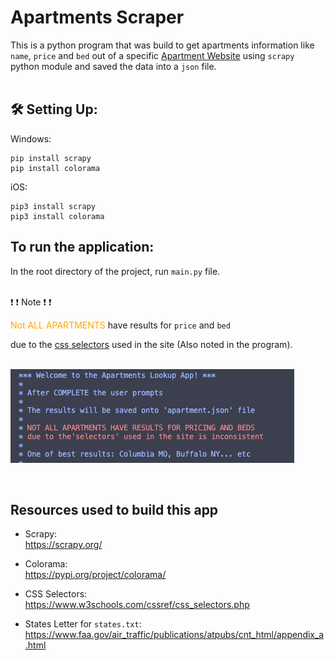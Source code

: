 # Apartments Scraper

This is a python program that was build to get apartments information like `name`, `price` and `bed` out of a specific [Apartment Website](https://www.apartments.com/) using `scrapy` python module and saved the data into a `json` file.
<br/>
<br/>

## :hammer_and_wrench: Setting Up:

Windows:

```
pip install scrapy
pip install colorama
```

iOS:

```
pip3 install scrapy
pip3 install colorama
```

## To run the application:

In the root directory of the project, run `main.py` file.
<br/>
<br/>

:heavy_exclamation_mark: :heavy_exclamation_mark: <span>Note </span>:heavy_exclamation_mark: :heavy_exclamation_mark:

<span style="color:orange">Not ALL APARTMENTS</span>
have results for `price` and `bed`</p>
due to the [css selectors](https://www.w3schools.com/cssref/css_selectors.php) used in the site (Also noted in the program).
<br/>
<br/>

![Display in program](./assets/Disclaimer.png)

<br/>

## Resources used to build this app

- Scrapy:</br>
  https://scrapy.org/

- Colorama:</br>
  https://pypi.org/project/colorama/

- CSS Selectors:</br>
  https://www.w3schools.com/cssref/css_selectors.php

- States Letter for `states.txt`:</br>
  https://www.faa.gov/air_traffic/publications/atpubs/cnt_html/appendix_a.html
